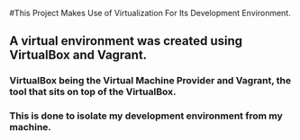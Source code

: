 #This Project Makes Use of Virtualization For Its Development Environment.
## A virtual environment was created using VirtualBox and Vagrant.
### VirtualBox being the Virtual Machine Provider and Vagrant, the tool that sits on top of the VirtualBox.
### This is done to isolate my development environment from my machine.
